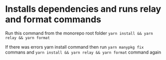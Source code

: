 # Installs dependencies and runs relay and format commands
Run this command from the monorepo root folder
`yarn install && yarn relay && yarn format`

If there was errors yarn install command then run `yarn manypkg fix` commans and `yarn install && yarn relay && yarn format` command again